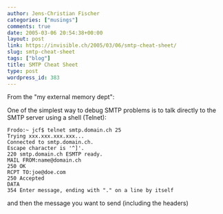 ```yaml
---
author: Jens-Christian Fischer
categories: ["musings"]
comments: true
date: 2005-03-06 20:54:38+00:00
layout: post
link: https://invisible.ch/2005/03/06/smtp-cheat-sheet/
slug: smtp-cheat-sheet
tags: ["blog"]
title: SMTP Cheat Sheet
type: post
wordpress_id: 383
---
```


From the "my external memory dept":

One of the simplest way to debug SMTP problems is to talk directly to the SMTP server using a shell (Telnet):

    
    Frodo:~ jcf$ telnet smtp.domain.ch 25
    Trying xxx.xxx.xxx.xxx...
    Connected to smtp.domain.ch.
    Escape character is '^]'.
    220 smtp.domain.ch ESMTP ready.
    MAIL FROM:name@domain.ch 
    250 OK
    RCPT TO:joe@doe.com
    250 Accepted 
    DATA
    354 Enter message, ending with "." on a line by itself

and then the message you want to send (including the headers)
